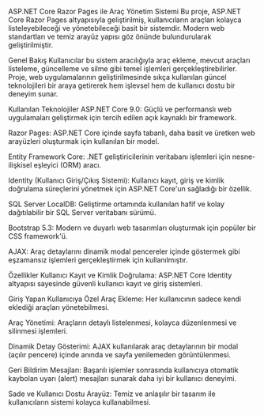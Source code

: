 ASP.NET Core Razor Pages ile Araç Yönetim Sistemi
Bu proje, ASP.NET Core Razor Pages altyapısıyla geliştirilmiş, kullanıcıların araçları kolayca listeleyebileceği ve yönetebileceği basit bir sistemdir. Modern web standartları ve temiz arayüz yapısı göz önünde bulundurularak geliştirilmiştir.

Genel Bakış
Kullanıcılar bu sistem aracılığıyla araç ekleme, mevcut araçları listeleme, güncelleme ve silme gibi temel işlemleri gerçekleştirebilirler. Proje, web uygulamalarının geliştirilmesinde sıkça kullanılan güncel teknolojileri bir araya getirerek hem işlevsel hem de kullanıcı dostu bir deneyim sunar.

Kullanılan Teknolojiler
ASP.NET Core 9.0: Güçlü ve performanslı web uygulamaları geliştirmek için tercih edilen açık kaynaklı bir framework.

Razor Pages: ASP.NET Core içinde sayfa tabanlı, daha basit ve üretken web arayüzleri oluşturmak için kullanılan bir model.

Entity Framework Core: .NET geliştiricilerinin veritabanı işlemleri için nesne-ilişkisel eşleyici (ORM) aracı.

Identity (Kullanıcı Giriş/Çıkış Sistemi): Kullanıcı kayıt, giriş ve kimlik doğrulama süreçlerini yönetmek için ASP.NET Core'un sağladığı bir özellik.

SQL Server LocalDB: Geliştirme ortamında kullanılan hafif ve kolay dağıtılabilir bir SQL Server veritabanı sürümü.

Bootstrap 5.3: Modern ve duyarlı web tasarımları oluşturmak için popüler bir CSS framework'ü.

AJAX: Araç detaylarını dinamik modal pencereler içinde göstermek gibi eşzamansız işlemleri gerçekleştirmek için kullanılmıştır.

Özellikler
Kullanıcı Kayıt ve Kimlik Doğrulama: ASP.NET Core Identity altyapısı sayesinde güvenli kullanıcı kayıt ve giriş sistemleri.

Giriş Yapan Kullanıcıya Özel Araç Ekleme: Her kullanıcının sadece kendi eklediği araçları yönetebilmesi.

Araç Yönetimi: Araçların detaylı listelenmesi, kolayca düzenlenmesi ve silinmesi işlemleri.

Dinamik Detay Gösterimi: AJAX kullanılarak araç detaylarının bir modal (açılır pencere) içinde anında ve sayfa yenilemeden görüntülenmesi.

Geri Bildirim Mesajları: Başarılı işlemler sonrasında kullanıcıya otomatik kaybolan uyarı (alert) mesajları sunarak daha iyi bir kullanıcı deneyimi.

Sade ve Kullanıcı Dostu Arayüz: Temiz ve anlaşılır bir tasarım ile kullanıcıların sistemi kolayca kullanabilmesi.
